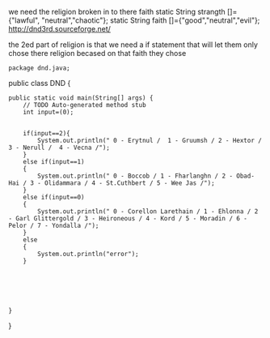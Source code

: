 we need the religion broken in to there faith
	static String strangth []={"lawful", "neutral","chaotic"};
	static String faith []={"good","neutral","evil"};
	http://dnd3rd.sourceforge.net/




the 2ed part of religion is that we need a  if statement that will let them only chose there religion becased on that faith they chose

	package dnd.java;

public class DND {

	public static void main(String[] args) {
		// TODO Auto-generated method stub
		int input=(0);
		
		
		if(input==2){
			System.out.println(" 0 - Erytnul /  1 - Gruumsh / 2 - Hextor /  3 - Nerull /  4 - Vecna /");
		}
		else if(input==1)
		{
			System.out.println(" 0 - Boccob / 1 - Fharlanghn / 2 - Obad-Hai / 3 - Olidammara / 4 - St.Cuthbert / 5 - Wee Jas /");
		}
		else if(input==0)
		{
			System.out.println(" 0 - Corellon Larethain / 1 - Ehlonna / 2 - Garl Glittergold / 3 - Heironeous / 4 - Kord / 5 - Moradin / 6 - Pelor / 7 - Yondalla /");
		}
		else
		{
			System.out.println("error");
		}
	
	
	
	
	
	
	}

}
